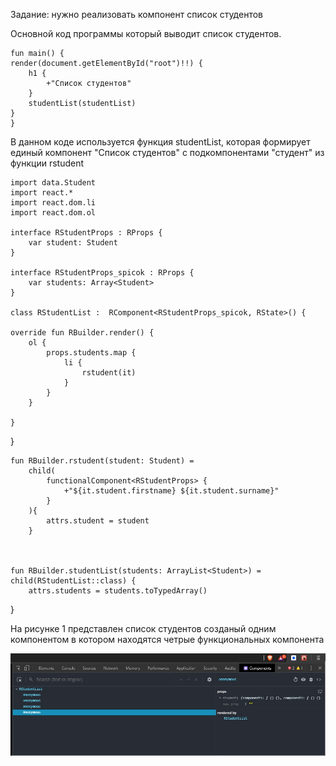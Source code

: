 Задание: нужно реализовать компонент список студентов

Основной код программы который выводит список студентов.


    fun main() {
    render(document.getElementById("root")!!) {
        h1 {
            +"Список студентов"
        }
        studentList(studentList)
    }
    }
    
В данном коде используется функция studentList, которая формирует единый компонент "Список студентов" с подкомпонентами "студент" из функции rstudent

    import data.Student
    import react.*
    import react.dom.li
    import react.dom.ol

    interface RStudentProps : RProps {
        var student: Student
    }

    interface RStudentProps_spicok : RProps {
        var students: Array<Student>
    }

    class RStudentList :  RComponent<RStudentProps_spicok, RState>() {

    override fun RBuilder.render() {
        ol {
            props.students.map {
                li {
                    rstudent(it)
                }
            }
        }

    }
}

    fun RBuilder.rstudent(student: Student) =
        child(
            functionalComponent<RStudentProps> {
                +"${it.student.firstname} ${it.student.surname}"
            }
        ){
            attrs.student = student
        }



    fun RBuilder.studentList(students: ArrayList<Student>) =
    child(RStudentList::class) {
        attrs.students = students.toTypedArray()
}

На рисунке 1  представлен список студентов созданый одним компонентом в котором находятся четрые функциональных компонента

<img src = 1.jpg>


